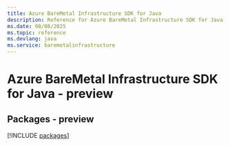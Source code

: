 ```yaml
---
title: Azure BareMetal Infrastructure SDK for Java
description: Reference for Azure BareMetal Infrastructure SDK for Java
ms.date: 08/08/2025
ms.topic: reference
ms.devlang: java
ms.service: baremetalinfrastructure
---
```

# Azure BareMetal Infrastructure SDK for Java - preview
## Packages - preview
[!INCLUDE [packages](baremetal-infrastructure-index.md)]